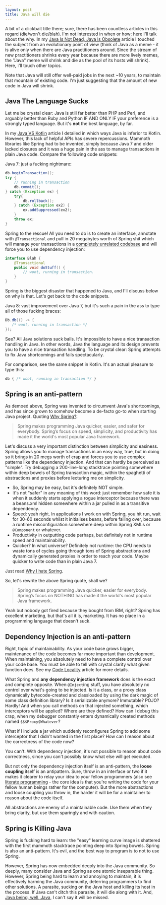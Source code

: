 ```yaml
---
layout: post
title: Java will die
---
```


A bit of a clickbait title there; sure, there has been countless articles in this regard (die/won't die/blah).
I'm not interested in when or how; here I'll talk about the why. In my [Java Is Not Dead, Java Is Obsolete](../2017-8-22-java-is-not-dead-java-is-obsolete/)
article I touched the subject from an evolutionary point of view (think of Java as a meme - it is alive only when
there are Java practitioners around. Since the stream of new practitioners shrinks every year because there are more lively memes,
the "Java" meme will shrink and die as the pool of its hosts will shrink). Here, I'll touch other topics.

Note that Java will still offer well-paid jobs in the next ~10 years, to maintain that mountain of existing code.
I'm just suggesting that the amount of new code in Java will shrink.

## Java The Language Sucks

Let me be crystal clear: Java is still far better than PHP and Perl, and 
arguably better than Ruby and Python IF AND ONLY IF your preference is a strongly typed language.
But it's **not** the best language, by far.

In my [Java VS Kotlin](../2017-10-27-java-vs-kotlin/) article I detailed in which ways
Java is inferior to Kotlin. However, this lack of helpful APIs has severe repercussions.
Mammoth libraries like Spring had to be invented, simply because Java 7 and older lacked closures
and it was a huge pain in the ass to manage transactions in plain Java code. Compare the following
code snippets:

Java 7: just a fucking nightmare:

```java
db.beginTransaction();
try {
    // running in transaction
    db.commit();
} catch (Exception ex) {
    try{
        db.rollback();
    } catch (Exception ex2) {
        ex.addSuppressed(ex2);
    }
    throw ex;
}
```

Spring to the rescue! All you need to do is to create an interface, annotate with `@Transactional`
and pull in 20 megabytes worth of Spring shit which will manage your transactions
in a [completely unrelated codebase](../2017-6-18-code-locality-and-ability-to-navigate/) and
will force you to use dependency injection:

```java
interface Blah {
    @Transactional
    public void doStuff() {
        // woot, running in transaction.
    }
}
```

Spring is the biggest disaster that happened to Java, and I'll discuss below on why is that. Let's get back
to the code snippets.

Java 8: vast improvement over Java 7, but it's such a pain in the ass to type all of those fucking braces:

```java
Db.db(() -> {
   /* woot, running in transaction */
});
```

See? All Java solutions suck balls. It's impossible to have a nice transaction handling
in Java. In other words, Java the language and its design prevents you to have a nice transaction handling.
To be crystal clear: Spring attempts to fix Java shortcomings and fails spectacularly.

For comparison, see the same snippet in Kotlin. It's an actual pleasure to type this:

```kotlin
db { /* woot, running in transaction */ }
```

## Spring is an anti-pattern

As demoed above, Spring was invented to circumvent Java's shortcomings, and
has since grown to somehow become a de-facto go-to when starting Java project.
Quoting [Why Spring?](https://spring.io/why-spring):

> Spring makes programming Java quicker, easier, and safer for everybody.
> Spring’s focus on speed, simplicity, and productivity has made it the world's
> most popular Java framework.

Let's discuss a very important distinction between simplicity and easiness.
Spring allows you to manage transactions in an easy way, true, but in doing so
it brings in 20 megs worth of crap and forces you to use complex patterns like the dependency
injection. And that can hardly be perceived as "simple". Try debugging a 200-line-long
stacktrace pointing somewhere within deep bowels of Spring transaction magic, within
the spaghetti of abstractions and proxies before lecturing me on simplicity.

* So, Spring may be easy, but it's definitely NOT simple.
* It's not "safer" in any meaning of this word: just remember how safe it is when it suddenly
  starts applying a rogue interceptor because there was a beans.xml hidden somewhere within
  a jar pulled in as a transitive dependency.
* Speed: yeah right. In applications I work on with Spring, you hit run, wait for
  30-60 seconds whilst it initialises beans, before falling over, because a runtime misconfiguration
  somewhere deep within Spring XMLs or `@Component` or whatever.
* Productivity in outputting code perhaps, but definitely not in runtime speed and maintainability.
* Quicker? In what universe? Definitely not runtime: the CPU needs to waste tons of
  cycles going through tons of Spring abstractions and dynamically
  generated proxies in order to reach your code. Maybe quicker to write code than in plain Java 7.

Just read [Why I hate Spring](https://samatkinson.com/why-i-hate-spring/).

So, let's rewrite the above Spring quote, shall we?

> Spring makes programming Java quicker, easier for everybody.
> Spring’s focus on NOTHING has made it the world's
> most popular Java framework.

Yeah but nobody got fired because they bought from IBM, right? Spring has excellent marketing,
but that's all it is, marketing. It has no place in a programming language that doesn't suck.

## Dependency Injection is an anti-pattern

Right, topic of maintainability. As your code base grows bigger, maintenance of the code becomes
far more important than development. When maintaining, you absolutely need to have
a complete control over your code base. You must be able to tell with crystal clarity
what given function does. See my [Code Locality](../2017-6-18-code-locality-and-ability-to-navigate/)
article for more details.

What Spring and **any dependency injection framework** does is the exact and complete opposite.
When `@Inject`ing stuff, you have absolutely no control over what's going to be injected. Is it a class, or
a proxy class dynamically bytecode-created and classloaded by using the dark magic of some
class definition library? Is it serializable anymore? Immutable? POJO? Hardly!
And when you call methods on that injected something, which interceptors will be applied?
Where are they defined? How can I debug this crap, when my debugger constantly enters dynamically created methods
named `$$$Proxy$Whatever`?

What if I include a jar which suddenly reconfigures Spring to add some interceptor that I didn't wanted
in the first place? How can I reason about the correctness of the code now?

You can't. With dependency injection, it's not possible to reason about code correctness, since
you can't possibly know what else will get executed.

But not only the dependency injection itself is an anti-pattern, the **loose coupling** itself
is an antipattern. Sure, throw in an interface or two if it makes it clearer to relay your idea to
your fellow programmers (also see [literate programming](http://www.literateprogramming.com/) -
the core idea is that you're writing the code for your fellow human beings rather for the computer).
But the more abstractions and loose coupling you throw in, the harder it will be for a maintainer
to reason about the code itself.

All abstractions are enemy of a maintainable code. Use them when they bring clarity, but use them sparingly
and with caution.

## Spring is Killing Java

Spring is fucking hard to learn: the "easy" learning curve image is shattered with the first mammoth
stacktrace pointing deep into Spring bowels. Spring is also an anti-pattern. It's evil,
and the best way to program is to not to use Spring.

However, Spring has now embedded deeply into the Java community. So deeply, many consider Java and Spring
as one atomic inseparable thing. However, Spring being hard to learn and annoying to maintain, it is
effectively harming the Java community, deterring programmers to find other solutions. A parasite,
sucking on the Java host and killing its host in the process. If Java can't ditch this parasite,
it will die along with it. And, [Java being, well, Java](../2017-10-27-java-vs-kotlin/),
I can't say it will be missed.
